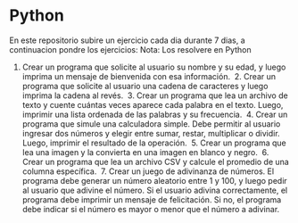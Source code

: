 # Python

En este repositorio subire un ejercicio cada dia durante 7 dias, a continuacion pondre los ejercicios:
     Nota: Los resolvere en Python
     
  1.	Crear un programa que solicite al usuario su nombre y su edad, y luego imprima un mensaje de bienvenida con esa información. 
	2.	Crear un programa que solicite al usuario una cadena de caracteres y luego imprima la cadena al revés. 
	3.	Crear un programa que lea un archivo de texto y cuente cuántas veces aparece cada palabra en el texto. Luego, imprimir una lista ordenada de las palabras y su frecuencia. 
	4.	Crear un programa que simule una calculadora simple. Debe permitir al usuario ingresar dos números y elegir entre sumar, restar, multiplicar o dividir. Luego, imprimir el resultado de la operación. 
	5.	Crear un programa que lea una imagen y la convierta en una imagen en blanco y negro. 
	6.	Crear un programa que lea un archivo CSV y calcule el promedio de una columna específica. 
	7.	Crear un juego de adivinanza de números. El programa debe generar un número aleatorio entre 1 y 100, y luego pedir al usuario que adivine el número. Si el usuario adivina correctamente, el programa debe imprimir un mensaje de felicitación. Si no, el programa debe indicar si el número es mayor o menor que el número a adivinar.
     
